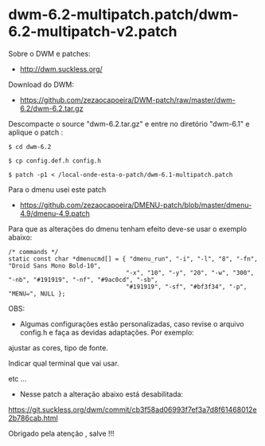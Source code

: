 # dwm-6.2-multipatch.patch/dwm-6.2-multipatch-v2.patch

Sobre o DWM e patches:

- http://dwm.suckless.org/

Download do DWM:

- https://github.com/zezaocapoeira/DWM-patch/raw/master/dwm-6.2/dwm-6.2.tar.gz



Descompacte o source "dwm-6.2.tar.gz" e entre no diretório "dwm-6.1" e aplique o patch :

````
$ cd dwm-6.2

$ cp config.def.h config.h

$ patch -p1 < /local-onde-esta-o-patch/dwm-6.1-multipatch.patch

````

Para o dmenu usei este patch

- https://github.com/zezaocapoeira/DMENU-patch/blob/master/dmenu-4.9/dmenu-4.9.patch


Para que as alterações do dmenu tenham efeito deve-se usar o exemplo abaixo:

````
/* commands */
static const char *dmenucmd[] = { "dmenu_run", "-i", "-l", "8", "-fn", "Droid Sans Mono Bold-10",
                                 "-x", "10", "-y", "20", "-w", "300", "-nb", "#191919", "-nf", "#9ac0cd", "-sb",
                                 "#191919", "-sf", "#bf3f34", "-p", "MENU➫", NULL };
````

OBS:

- Algumas configurações estão personalizadas, caso revise o arquivo config.h e faça as devidas adaptações. Por exemplo:

ajustar as cores, tipo de fonte.

Indicar qual terminal que vai usar.

etc ...

- Nesse patch a alteração abaixo está desabilitada:

https://git.suckless.org/dwm/commit/cb3f58ad06993f7ef3a7d8f61468012e2b786cab.html



Obrigado pela atenção , salve !!!
